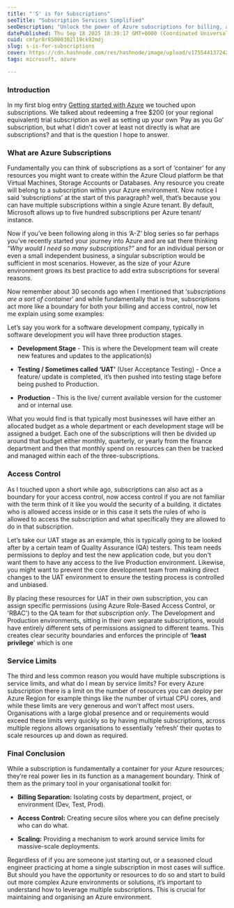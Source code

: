 ```yaml
---
title: "'S' is for Subscriptions"
seoTitle: "Subscription Services Simplified"
seoDescription: "Unlock the power of Azure subscriptions for billing, access control, and scaling in your cloud environment. Learn to manage and organize efficiently"
datePublished: Thu Sep 18 2025 18:39:17 GMT+0000 (Coordinated Universal Time)
cuid: cmfpr8r85000302l19ck92mdj
slug: s-is-for-subscriptions
cover: https://cdn.hashnode.com/res/hashnode/image/upload/v1755441372422/9dd6b13a-b76c-4f4f-91b1-857eac72ddd2.png
tags: microsoft, azure

---
```


### Introduction

In my first blog entry [Getting started with Azure](https://hashnode.com/post/cme30nar0000502jr1pu701hq) we touched upon subscriptions. We talked about redeeming a free $200 (or your regional equivalent) trial subscription as well as setting up your own ‘Pay as you Go’ subscription, but what I didn’t cover at least not directly is what are subscriptions? and that is the question I hope to answer.

### What are Azure Subscriptions

Fundamentally you can think of subscriptions as a sort of ‘container’ for any resources you might want to create within the Azure Cloud platform be that Virtual Machines, Storage Accounts or Databases. Any resource you create will belong to a subscription within your Azure environment. Now notice I said ‘subscriptions’ at the start of this paragraph? well, that’s because you can have multiple subscriptions within a single Azure tenant. By default, Microsoft allows up to five hundred subscriptions per Azure tenant/ instance.

Now if you’ve been following along in this ‘A-Z’ blog series so far perhaps you’ve recently started your journey into Azure and are sat there thinking “*Why would I need so many subscriptions?”* and for an individual person or even a small independent business, a singular subscription would be sufficient in most scenarios. However, as the size of your Azure environment grows its best practice to add extra subscriptions for several reasons.

Now remember about 30 seconds ago when I mentioned that ‘*subscriptions are a sort of container*’ and while fundamentally that is true, subscriptions act more like a boundary for both your billing and access control, now let me explain using some examples:

Let’s say you work for a software development company, typically in software development you will have three production stages.

* **Development Stage** - This is where the Development team will create new features and updates to the application(s)
    
* **Testing / Sometimes called ‘UAT’** (User Acceptance Testing) - Once a feature/ update is completed, it’s then pushed into testing stage before being pushed to Production.
    
* **Production** \- This is the live/ current available version for the customer and or internal use.
    

What you would find is that typically most businesses will have either an allocated budget as a whole department or each development stage will be assigned a budget. Each one of the subscriptions will then be divided up around that budget either monthly, quarterly, or yearly from the finance department and then that monthly spend on resources can then be tracked and managed within each of the three-subscriptions.

### Access Control

As I touched upon a short while ago, subscriptions can also act as a boundary for your access control, now access control if you are not familiar with the term think of it like you would the security of a building. it dictates who is allowed access inside or in this case it sets the rules of who is allowed to access the subscription and what specifically they are allowed to do in that subscription.

Let’s take our UAT stage as an example, this is typically going to be looked after by a certain team of Quality Assurance (QA) testers. This team needs permissions to deploy and test the new application code, but you don't want them to have any access to the live Production environment. Likewise, you might want to prevent the core development team from making direct changes to the UAT environment to ensure the testing process is controlled and unbiased.

By placing these resources for UAT in their own subscription, you can assign specific permissions (using Azure Role-Based Access Control, or 'RBAC') to the QA team for *that subscription only*. The Development and Production environments, sitting in their own separate subscriptions, would have entirely different sets of permissions assigned to different teams. This creates clear security boundaries and enforces the principle of **‘least privilege**’ which is one

### Service Limits

The third and less common reason you would have multiple subscriptions is service limits, and what do I mean by service limits? For every Azure subscription there is a limit on the number of resources you can deploy per Azure Region for example things like the number of virtual CPU cores, and while these limits are very generous and won’t affect most users. Organisations with a large global presence and or requirements would exceed these limits very quickly so by having multiple subscriptions, across multiple regions allows organisations to essentially ‘refresh’ their quotas to scale resources up and down as required.

### Final Conclusion

While a subscription is fundamentally a container for your Azure resources; they’re real power lies in its function as a management boundary. Think of them as the primary tool in your organisational toolkit for:

* **Billing Separation:** Isolating costs by department, project, or environment (Dev, Test, Prod).
    
* **Access Control:** Creating secure silos where you can define precisely who can do what.
    
* **Scaling:** Providing a mechanism to work around service limits for massive-scale deployments.
    

Regardless of if you are someone just starting out, or a seasoned cloud engineer practicing at home a single subscription in most cases will suffice. But should you have the opportunity or resources to do so and start to build out more complex Azure environments or solutions, it’s important to understand how to leverage multiple subscriptions. This is crucial for maintaining and organising an Azure environment.